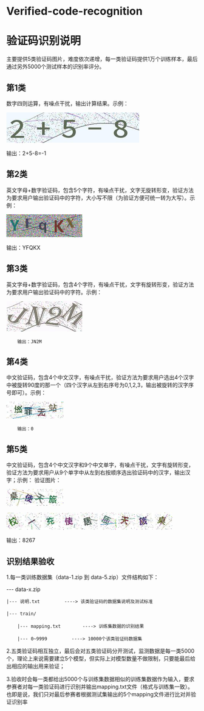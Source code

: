 # Verified-code-recognition

# 验证码识别说明

主要提供5类验证码图片，难度依次递增，每一类验证码提供1万个训练样本，最后通过另外5000个测试样本的识别率评分。

## 第1类

数字四则运算，有噪点干扰，输出计算结果。示例：

![](./img/1.png)

输出：2+5-8=-1

## 第2类

英文字母+数字验证码，包含5个字符，有噪点干扰，文字无旋转形变，验证方法为要求用户输出验证码中的字符，大小写不限（为验证方便可统一转为大写）。示例：

![](./img/2.png)

输出：YFQKX

## 第3类

英文字母+数字验证码，包含4个字符，有噪点干扰，文字有旋转形变，验证方法为要求用户输出验证码中的字符。示例：

![](./img/3.png)

		输出：JN2M
## 第4类

中文验证码，包含4个中文汉字，有噪点干扰，验证方法为要求用户选出4个汉字中被旋转90度的那一个（四个汉字从左到右序号为0,1,2,3，输出被旋转的汉字序号即可）。示例：

![](./img/4.png)

		输出：0
## 第5类

中文验证码，包含4个中文汉字和9个中文单字，有噪点干扰，文字有旋转形变，验证方法为要求用户从9个单字中从左到右按顺序选出验证码中的汉字，输出汉字；示例：
验证图片：

![](./img/5.png)

![](./img/6.png)
![](./img/7.png)
![](./img/8.png)
![](./img/9.png)
![](./img/10.png)
![](./img/11.png)
![](./img/12.png)
![](./img/13.png)
![](./img/14.png)

输出：8267


## 识别结果验收


1.每一类训练数据集（data-1.zip 到 data-5.zip）文件结构如下：

--- data-x.zip

	|--- 说明.txt			----> 该类验证码的数据集说明及测试标准

	|--- train/

		|--- mapping.txt		----> 训练集数据的识别结果

		|--- 0~9999			----> 10000个该类验证码数据集

2.五类验证码相互独立，最后会对五类验证码分开测试，监测数据是每一类5000个，理论上来说需要建立5个模型，但实际上对模型数量不做限制，只要能最后给出相应的输出用来验证；

3.验收时会每一类都给出5000个与训练集数据相似的训练集数据作为输入，要求参赛者对每一类验证码进行识别并输出mapping.txt文件（格式与训练集一致）。也即是说，我们只对最后参赛者根据测试集输出的5个mapping文件进行比对并验证识别率

